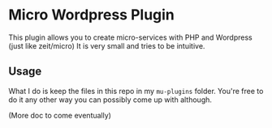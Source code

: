 # Micro Wordpress Plugin
This plugin allows you to create micro-services with PHP and Wordpress (just like zeit/micro)
It is very small and tries to be intuitive.

## Usage
What I do is keep the files in this repo in my `mu-plugins` folder.
You're free to do it any other way you can possibly come up with although.

(More doc to come eventually)

